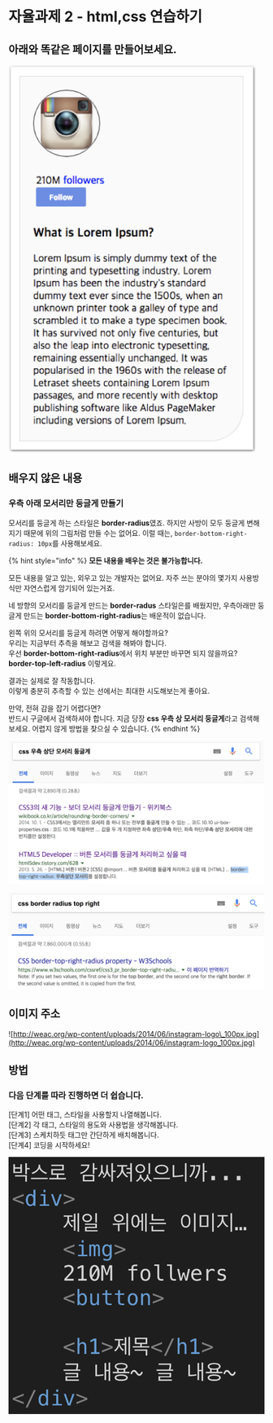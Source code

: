 # 자율과제 2 - html,css 연습하기

## 아래와 똑같은 페이지를 만들어보세요.

![](../../.gitbook/assets/image%20%2899%29.png)

## 배우지 않은 내용

### 우측 아래 모서리만 둥글게 만들기

모서리를 둥글게 하는 스타일은 **border-radius**였죠. 하지만 사방이 모두 둥글게 변해지기 때문에 위의 그림처럼 만들 수는 없어요. 이럴 때는, `border-bottom-right-radius: 10px`를 사용해보세요.

{% hint style="info" %}
**모든 내용을 배우는 것은 불가능합니다.**

모든 내용을 알고 있는, 외우고 있는 개발자는 없어요. 자주 쓰는 분야의 몇가지 사용방식만 자연스럽게 암기되어 있는거죠.

네 방향의 모서리를 둥글게 만드는 **border-radus** 스타일은를 배웠지만, 우측아래만 둥글게 만드는 **border-bottom-right-radius**는 배운적이 없습니다.

왼쪽 위의 모서리를 둥글게 하려면 어떻게 해야할까요?  
우리는 지금부터 추측을 해보고 검색을 해봐야 합니다.  
우선 **border-bottom-right-radius**에서 위치 부분만 바꾸면 되지 않을까요?  
**border-top-left-radius** 이렇게요.

결과는 실제로 잘 작동합니다.  
이렇게 충분히 추측할 수 있는 선에서는 최대한 시도해보는게 좋아요.

만약, 전혀 감을 잡기 어렵다면?  
반드시 구글에서 검색하셔야 합니다. 지금 당장 **css 우측 상 모서리 둥글게**라고 검색해보세요. 어렵지 않게 방법을 찾으실 수 있습니다.
{% endhint %}

![&#xB450;&#xBC88;&#xC9F8; &#xAC80;&#xC0C9;&#xACB0;&#xACFC;&#xC5D0; &#xBC14;&#xB85C; &#xD45C;&#xC2DC;&#xB418;&#xB294; &#xBC29;&#xBC95;](../../.gitbook/assets/image%20%2877%29.png)

![\(&#xCD94;&#xCC9C;\) &#xC601;&#xBB38;&#xAC80;&#xC0C9;&#xC2DC; &#xBCF4;&#xB2E4; &#xC815;&#xD655;&#xD558;&#xACE0; &#xB9CE;&#xC740; &#xC790;&#xB8CC;&#xB97C; &#xD655;&#xC778;&#xD560; &#xC218; &#xC788;&#xC2B5;&#xB2C8;&#xB2E4;.](../../.gitbook/assets/image%20%2889%29.png)

## 이미지 주소

![http://weac.org/wp-content/uploads/2014/06/instagram-logo\_100px.jpg](http://weac.org/wp-content/uploads/2014/06/instagram-logo_100px.jpg)

## 방법

### **다음** **단계를** **따라** **진행하면** **더** **쉽습니다.**

\[단계1\] 어떤 태그, 스타일을 사용할지 나열해봅니다.  
\[단계2\] 각 태그, 스타일의 용도와 사용법을 생각해봅니다.  
\[단계3\] 스케치하듯 태그만 간단하게 배치해봅니다.  
\[단계4\] 코딩을 시작하세요!

![&#xC544;&#xAE4C;&#xCC98;&#xB7FC; &#xC2A4;&#xCF00;&#xCE58;&#xD558;&#xB4EF; &#xAD6C;&#xC870;&#xBD80;&#xD130; &#xC9DC;&#xBCF4;&#xAE30;](../../.gitbook/assets/image%20%28104%29.png)



